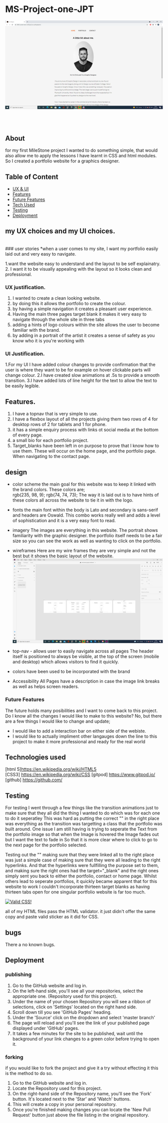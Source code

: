 # MS-Project-one-JPT

![](readme-screenshots/cw-designs-home.png)

<br>
<br>

## About

for my first MileStone project I wanted to do something simple, that would also allow me to apply the lessons I have learnt in CSS and html modules.
So I created a portfolio website for a graphics designer.

## Table of Content
* [ UX & UI](#my-ux-choices-and-my-ui-choices)
* [Features](#features)
* [Future Features](#future-features)
* [Tech Used](#technologies-used)
* [Testing](#testing)
* [Deployment](#deployment)




## my UX choices and my UI choices.
<br>
### user stories
*when a user comes to my site, I want my portfolio easily laid out and very easy to navigate. 

1.want the website easy to understand and the layout to be self explainatry.
2. I want it to be visually appealing with the layout so it looks clean and professional.

### UX justification. 
1. I wanted to create a clean looking website.
2. by doing this it allows the portfolio to create the colour.
3. by having a simple navigation it creates a pleasant user experience.
4. Having the main three pages target blank it makes it very easy to navigate through the whole site in three tabs
5. adding a hints of logo colours within the site allows the user to become familiar with the brand.
6. by adding in a portrait of the artist it creates a sense of safety as you know who it is you're working with

### UI Justification.
1.For my UI I have added colour changes to provide confirmation that the user is where they want to be for example on hover clickable parts will change colour.
2.I have created slow animations at .5s to provide a smooth transition.
3.I have added lots of line height for the text to allow the text to be easily legible. 

## Features.
1. I have a topnav that is very simple to use.
2. I have a flexbox layout of all the projects giving them two rows of 4 for desktop rows of 2 for tablets and 1 for phone.
3. it has a simple enquiry process with links ot social media at the bottom of every page.
4. a small bio for each portfolio project.  
5. Target_blanks have been left in on purpose to prove that I know how to use them. These will occur on the home page, and the portfolio page. When navigating to the contact page.

## design

* color scheme 
the main goal for this website was to keep it linked with the brand colors. These colors are;<br>
rgb(235, 98, 9);
rgb(74, 74, 73);
The way it is laid out is to have hints of these colors all across the website to tie it in with the logo.

* fonts
the main font within the body is Lato and secondary is sans-serif and headers are Oswald. 
This combo works really well and adds a level of sophistication and it is a very easy font to read.

* imagery
The images are everything in this website. The portrait shows familiarity with the graphic designer.
the portfolio itself needs to be a fair size so you can see the work as well as wanting to click on the portfolio.

* wireframes
Here are my wire frames they are very simple and not the best but it shows the basic layout of the website.
![](readme-screenshots/wireframe-screenshot.png)


* top-nav - allows user to easily navigate across all pages
The header itself is positioned to always be visible, at the top of the screen (mobile and desktop) which allows visitors to find it quickly.

* colors have been used to be incorporated with the brand 

* Accessibility
All Pages have a description in case the image link breaks as well as helps screen readers.
### Future Features

The future holds many posibilities and I want to come back to this project. Do I know all the changes I would like to make to this website? No, but there are a few things
I would like to change and update;
 
 * I would like to add a interaction bar on either side of the webiste. 
 * I would like to actually impliment other langauges down the line to this project to make it more professional and ready for the real world

## Technologies used

[html 5]<https://en.wikipedia.org/wiki/HTML5>
<br>
[CSS3] <https://en.wikipedia.org/wiki/CSS>
[gitpod] <https://www.gitpod.io/>
[github] <https://github.com/>


## Testing

For testing I went through a few things like the transition animations just to make sure that they all did the thing I wanted to do which was for each one to do it seperatley
This was hard as putting the correct "</div>" in the right place was everything as the transition was targetting a class that the portfolio was built around.
One issue I am still having is trying to seperate the Text from the portfolio image so that when the Image is hovered the Image fades out but I want the text to fade in
So that it is more clear where to click to go to the next page for the portfolio selected.

Testing out the "<a>" making sure that they were linked all to the right place was just a simple case of making sure that they were all leading to the right hyperlinks.
And that the hyperlinks were fullfilling the purpose set to them, and making sure the right ones had the target="_blank" and the right ones simply sent you back to either
 the portfolio, contact or home page. Whilst others lead to seperate portfolios, it quickly became apparent that for this website to work I couldn't incorporate thirteen target 
 blanks as having thirteen tabs open for one singular portfolio website is far too much.
 <p>
    <a href="http://jigsaw.w3.org/css-validator/check/referer">
        <img style="border:0;width:88px;height:31px"
            src="http://jigsaw.w3.org/css-validator/images/vcss"
            alt="Valid CSS!" />
    </a>
</p>
 all of my HTML files pass the HTML validator. it just didn't offer the same copy and paste valid sticker as it did for CSS.
 
 ## bugs
 There a no known bugs.
 
 ## Deployment 
 ### publishing
 1. Go to the GitHub website and log in.
2. On the left-hand side, you'll see all your repositories, select the appropriate one. (Repository used for this project).
3. Under the name of your chosen Repository you will see a ribbon of selections, click on 'Settings' located on the right hand side.
4. Scroll down till you see 'GitHub Pages' heading. 
 5. Under the 'Source' click on the dropdown and select 'master branch' 
 6. The page will reload and you'll see the link of your published page displayed under 'GitHub' pages. 
 7. It takes a few minutes for the site to be published, wait until the background of your link changes to a green color before trying to open it.
 
 ### forking
 if you would like to fork the project and give it a try without effecting it this is the method to do so.
1. Go to the GitHub website and log in.
2. Locate the Repository used for this project.
3. On the right-hand side of the Repository name, you'll see the 'Fork' button. It's located next to the 'Star' and 'Watch' buttons.
4. This will create a copy in your personal repository. 
5. Once you're finished making changes you can locate the 'New Pull Request' button just above the file listing in the original repository.




